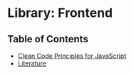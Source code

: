 Library: Frontend
=================

## Table of Contents
 - [Clean Code Principles for JavaScript](/clean-code-js.md)
 - [Literature](/literature.md)